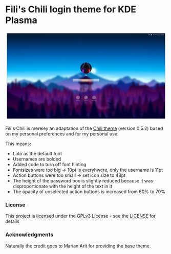 # Fili's Chili login theme for KDE Plasma

![Screenshot of the theme](preview.png "Preview")

Fili's Chili is mereley an adaptation of the [Chili theme](https://github.com/MarianArlt/kde-plasma-chili) (version 0.5.2) based on my personal preferences and for my personal use.

This means:
- Lato as the default font
- Usernames are bolded
- Added code to turn off font hinting 
- Fontsizes were too big -> 10pt is everyhwere, only the username is 11pt
- Action buttons were too small -> set icon size to 48pt
- The height of the password box is slightly reduced because it was disproportionate with the height of the text in it
- The opacity of unselected action buttons is increased from 60% to 70%
### License

This project is licensed under the GPLv3 License - see the [LICENSE](LICENSE.md) for details

### Acknowledgments

Naturally the credit goes to Marian Arlt for providing the base theme.


